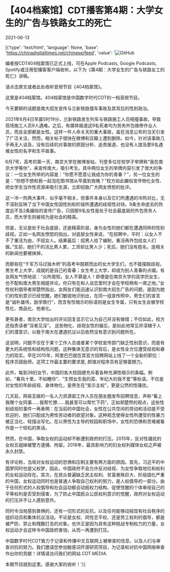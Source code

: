# 【404档案馆】CDT播客第4期：大学女生的广告与铁路女工的死亡

2021-06-13

[{'type': 'text/html', 'language': None, 'base': 'https://chinadigitaltimes.net/chinese/feed', 'value': '![GitHub](https://chinadigitaltimes.net/chinese/files/2021/06/海报2-1024x1024.jpg)



编者按CDT404档案馆已正式上线，可在Apple Podcasts, Google Podcasts, Spotify或泛用型播客客户端收听。以下为《第4期：大学女生的广告与铁路女工的死亡》讲稿。

请点击原文或者此处收听音频节目《404档案馆》。



这里是404档案馆。404档案馆是中国数字时代CDT的一档音频节目。

今天要聊的话题是南大招生宣传与兰新铁路撞车事故及其背后的性别政治。

2021年6月4日早晨5时19分，兰新铁路发生列车与铁路施工人员相撞事故，导致现场施工人员9人遇难。之后，有媒体报道这9名死者均为劳务外包维修作业人员，而且全部都是女性。这样一件人命关天的重大事故，虽在消息公布的当天引发了广泛关注，然而，相关帖子很快在微博和豆瓣上遭到删除。如今，针对该事故几乎再无人谈及，没有后续的对事故的原因分析、追责报道，也没有人提及那9名遇难女性的名字和生平故事。

6月7号，高考的第一天，南京大学在微博发帖，刊登多位在校学子举牌称“我在南京大学等你”，来宣传南大，吸引考生。其中两位女生的举牌内容引发了很大的争议：一位女生所举的内容是：“你愿不愿意让我成为你的青春？”，另一位女生的是：“你想不想和我一起泡在图书馆从早晨到夜晚？”校方如此媚俗宣传物化女性、把女学生当作性资源来吸引生源，立即招致广大网友愤怒的批评。

这一冷一热两大事件，似乎毫不相关，但事件本身以及它们所遭遇的冷热对比，无不深刻反映了当下中国女性因性别和阶级所遭遇的歧视性对待。9条生命逝去的热度远不及2条媚俗的宣传广告，只因那9名女性是处于社会最底层的外包劳务人员，而大学生则被视为是社会的精英。

但是，无论是处于社会底层，还是精英阶层，身为女性的她们都在遭遇同样的性别歧视。正如一名网友愤怒的指出，对底层女性来说，“在招聘中，平时：以女人干不了重活为由，不招女人。结果最后：招男人给了编制，重活再外包给女人们做。”生前，她们干的活比男人累，工资却比男人少；死后，她们没有姓名，连相关的新闻也要被抹掉。

而那些在“千军万马过独木桥”的高考中脱颖而出的女大学生们，也不能摆脱歧视。男生考上大学，成就的是自己的青春；女生考上大学，却成为别人青春的点缀。有女网友气愤地说：“众所周知，女人不算是人！即便是在南京大学的高学历女生，也不配和南大男生相提并论。你只有在和人谈恋爱时才会在学校稍有一席之地。”女性权利倡导者郑楚然指出，女网友们能迅速认识到南大招生广告的问题，是因为她们的性别意识已经觉醒。她们敏锐地识别出，在同一组宣传照中，男生们的宣言是“诚朴雄伟，励学敦行”，而含有性暗示的标语则是女生专属，只有女生会被学校性化、商品化、他者化。

更有甚者，南京大学给出的评论回复显示它认为自己并没有做错；不仅如此，校方还指责读者“淫者见淫”。 这些物化、歧视女性的偏见，是如此地常见并深植于人们的潜意识，以致于南大在遭遇抗议以后依然没有意识到问题所在。

这说明，问题不仅在于某个工作人员或者某个学校宣传部门缺乏性别意识，而是有更大的系统性和结构性问题。这种集体无意识的背后，是女性全方位遭受歧视和暴力的现实。早在2015年，阿里巴巴就在其官方招聘网站上线了一个全新的职位：程序员鼓励师。这项工作最主要的要求是, 颜值对程序员有足够震撼力。

此外，每到38妇女节，中国的各大校园便充斥着各种充满性暗示的条幅。例如，“春风十里，不如睡你”、“生预女生我的菜、年纪大的我不爱”等标语，不仅是对女性的年龄歧视、身体物化，是男生在“宣示主权”，更是公然的性骚扰。

几天前，网易互娱的一名人力资源部工作人员在朋友圈发布招聘信息，声称“看上我哪个女同事……我帮忙撩……我甚至可以帮忙下药”。正如郑楚然的观点，这些性别歧视的事件一再表明：在当前的中国社会，女性在公共空间的劳动和活动是不受欢迎的，她们只配成为男性劳动者的欲望对象。这种观念使得女性所遭受的性暴力被正当化、轻描淡写化。在以男性为主导的校园和职场中，女性的恐惧和苦难被看作是一个轻松的笑话。

然而，在中国，争取女权的运动却不断遭到政府的打压。2015年，反对性骚扰的女权五姐妹被警方逮捕、拘留。2018年，最具影响力的妇女权利媒体女权之声被永久封禁。

有评论称，当局对女权运动的恐惧和压制主要有两方面的原因。首先，习近平的中国梦同时也是父权梦，因此，中国政府不会允许反对歧视、为女性争取地位和权利的女权运动存在。其次，在民众普遍缺乏民主权利、贫富悬殊巨大、阶级固化严重的中国，女权运动同时也是普通人争取自己权利的努力，是人权倡导的一部分。由于任何形式的人权倡导和社会运动都会动摇权力结构、促使觉醒的个体审视自己的平等权利是否受到侵害，为了防止中国民众公民权利意识的觉醒，政府对女权运动的打压并不让人感到意外。

同时令当局感到畏惧的，还有一切形式的反抗，以及任何能够动摇现有社会秩序的组织动员和集体抗议活动。不论是女权、同性恋平权、还是劳工权利的倡导，都是被严防、禁止和残酷打击的对象。也许正是因为具有这种挑战专制权力的力量，女权运动才会这样令中国政府害怕，从而一再遭到打压。

中国数字时代CDT致力于记录和传播中文互联网上被审查的信息，以及人们与审查对抗的努力。我们邀请您参加敏感词开源研究项目，为记录和对抗中国网络审查作出你的贡献！详情请访问我们的网站 CDT.MEDIA.

本期节目就到这里。感谢大家的收听！'}]
